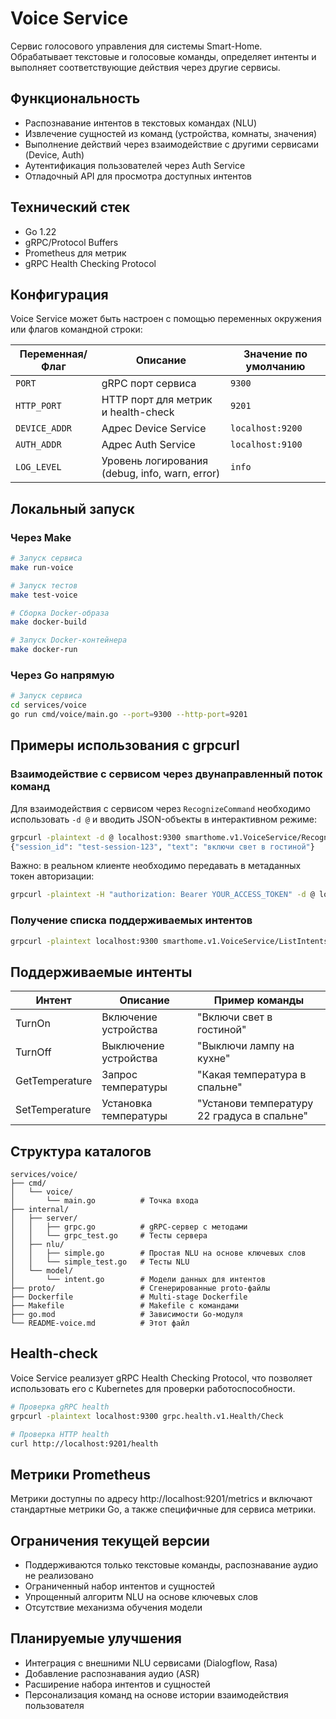 # Voice Service

Сервис голосового управления для системы Smart-Home. Обрабатывает текстовые и голосовые команды, определяет интенты и выполняет соответствующие действия через другие сервисы.

## Функциональность

- Распознавание интентов в текстовых командах (NLU)
- Извлечение сущностей из команд (устройства, комнаты, значения)
- Выполнение действий через взаимодействие с другими сервисами (Device, Auth)
- Аутентификация пользователей через Auth Service
- Отладочный API для просмотра доступных интентов

## Технический стек

- Go 1.22
- gRPC/Protocol Buffers
- Prometheus для метрик
- gRPC Health Checking Protocol

## Конфигурация

Voice Service может быть настроен с помощью переменных окружения или флагов командной строки:

| Переменная/Флаг | Описание | Значение по умолчанию |
|-----------------|----------|----------------------|
| `PORT` | gRPC порт сервиса | `9300` |
| `HTTP_PORT` | HTTP порт для метрик и health-check | `9201` |
| `DEVICE_ADDR` | Адрес Device Service | `localhost:9200` |
| `AUTH_ADDR` | Адрес Auth Service | `localhost:9100` |
| `LOG_LEVEL` | Уровень логирования (debug, info, warn, error) | `info` |

## Локальный запуск

### Через Make

```bash
# Запуск сервиса
make run-voice

# Запуск тестов
make test-voice

# Сборка Docker-образа
make docker-build

# Запуск Docker-контейнера
make docker-run
```

### Через Go напрямую

```bash
# Запуск сервиса
cd services/voice
go run cmd/voice/main.go --port=9300 --http-port=9201
```

## Примеры использования с grpcurl

### Взаимодействие с сервисом через двунаправленный поток команд

Для взаимодействия с сервисом через `RecognizeCommand` необходимо использовать `-d @` и вводить JSON-объекты в интерактивном режиме:

```bash
grpcurl -plaintext -d @ localhost:9300 smarthome.v1.VoiceService/RecognizeCommand
{"session_id": "test-session-123", "text": "включи свет в гостиной"}
```

Важно: в реальном клиенте необходимо передавать в метаданных токен авторизации:

```bash
grpcurl -plaintext -H "authorization: Bearer YOUR_ACCESS_TOKEN" -d @ localhost:9300 smarthome.v1.VoiceService/RecognizeCommand
```

### Получение списка поддерживаемых интентов

```bash
grpcurl -plaintext localhost:9300 smarthome.v1.VoiceService/ListIntents
```

## Поддерживаемые интенты

| Интент | Описание | Пример команды |
|--------|----------|----------------|
| TurnOn | Включение устройства | "Включи свет в гостиной" |
| TurnOff | Выключение устройства | "Выключи лампу на кухне" |
| GetTemperature | Запрос температуры | "Какая температура в спальне" |
| SetTemperature | Установка температуры | "Установи температуру 22 градуса в спальне" |

## Структура каталогов

```
services/voice/
├── cmd/
│   └── voice/
│       └── main.go          # Точка входа
├── internal/
│   ├── server/
│   │   ├── grpc.go          # gRPC-сервер с методами
│   │   └── grpc_test.go     # Тесты сервера
│   ├── nlu/
│   │   ├── simple.go        # Простая NLU на основе ключевых слов
│   │   └── simple_test.go   # Тесты NLU
│   └── model/
│       └── intent.go        # Модели данных для интентов
├── proto/                   # Сгенерированные proto-файлы
├── Dockerfile               # Multi-stage Dockerfile
├── Makefile                 # Makefile с командами
├── go.mod                   # Зависимости Go-модуля
└── README-voice.md          # Этот файл
```

## Health-check

Voice Service реализует gRPC Health Checking Protocol, что позволяет использовать его с Kubernetes для проверки работоспособности.

```bash
# Проверка gRPC health
grpcurl -plaintext localhost:9300 grpc.health.v1.Health/Check

# Проверка HTTP health
curl http://localhost:9201/health
```

## Метрики Prometheus

Метрики доступны по адресу http://localhost:9201/metrics и включают стандартные метрики Go, а также специфичные для сервиса метрики.

## Ограничения текущей версии

- Поддерживаются только текстовые команды, распознавание аудио не реализовано
- Ограниченный набор интентов и сущностей
- Упрощенный алгоритм NLU на основе ключевых слов
- Отсутствие механизма обучения модели

## Планируемые улучшения

- Интеграция с внешними NLU сервисами (Dialogflow, Rasa)
- Добавление распознавания аудио (ASR)
- Расширение набора интентов и сущностей
- Персонализация команд на основе истории взаимодействия пользователя 
